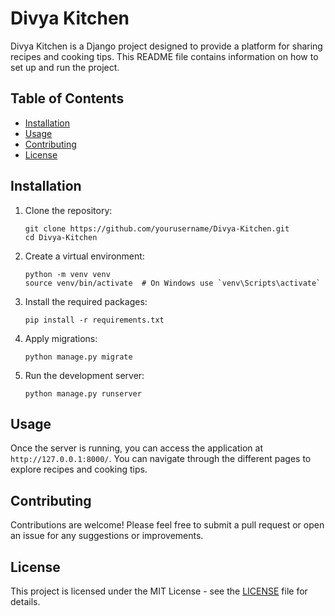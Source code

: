# Divya Kitchen

Divya Kitchen is a Django project designed to provide a platform for sharing recipes and cooking tips. This README file contains information on how to set up and run the project.

## Table of Contents

- [Installation](#installation)
- [Usage](#usage)
- [Contributing](#contributing)
- [License](#license)

## Installation

1. Clone the repository:
   ```
   git clone https://github.com/yourusername/Divya-Kitchen.git
   cd Divya-Kitchen
   ```

2. Create a virtual environment:
   ```
   python -m venv venv
   source venv/bin/activate  # On Windows use `venv\Scripts\activate`
   ```

3. Install the required packages:
   ```
   pip install -r requirements.txt
   ```

4. Apply migrations:
   ```
   python manage.py migrate
   ```

5. Run the development server:
   ```
   python manage.py runserver
   ```

## Usage

Once the server is running, you can access the application at `http://127.0.0.1:8000/`. You can navigate through the different pages to explore recipes and cooking tips.

## Contributing

Contributions are welcome! Please feel free to submit a pull request or open an issue for any suggestions or improvements.

## License

This project is licensed under the MIT License - see the [LICENSE](LICENSE) file for details.